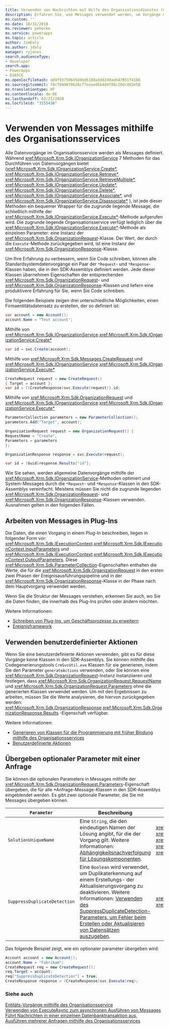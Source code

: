 ```yaml
---
title: Verwenden von Nachrichten mit Hilfe des Organisationsdienstes (Common Data Service) | Microsoft-Dokumentation
description: Erfahren Sie, wie Messages verwendet werden, um Vorgänge mithilfe des Organisationsservices aufzurufen.
ms.custom: ''
ms.date: 10/31/2018
ms.reviewer: pehecke
ms.service: powerapps
ms.topic: article
author: JimDaly
ms.author: jdaly
manager: ryjones
search.audienceType:
- developer
search.app:
- PowerApps
- D365CE
ms.openlocfilehash: dd9f93750bd5d46d6188add8249aeb47051f4186
ms.sourcegitcommit: f4cf849070628cf7eeaed6b4d4f08c20dcd02e58
ms.translationtype: HT
ms.contentlocale: de-DE
ms.lasthandoff: 03/21/2020
ms.locfileid: "3155438"
---
```

# <a name="use-messages-with-the-organization-service"></a>Verwenden von Messages mithilfe des Organisationsservices

Alle Datenvorgänge im Organisationsservice werden als Messages definiert. Während <xref:Microsoft.Xrm.Sdk.IOrganizationService> 7 Methoden für das Durchführen von Datenvorgängen bietet (<xref:Microsoft.Xrm.Sdk.IOrganizationService.Create*>, <xref:Microsoft.Xrm.Sdk.IOrganizationService.Retrieve*>, <xref:Microsoft.Xrm.Sdk.IOrganizationService.RetrieveMultiple*>, <xref:Microsoft.Xrm.Sdk.IOrganizationService.Update*>, <xref:Microsoft.Xrm.Sdk.IOrganizationService.Delete*>, <xref:Microsoft.Xrm.Sdk.IOrganizationService.Associate*>, und <xref:Microsoft.Xrm.Sdk.IOrganizationService.Disassociate*> ), ist jede dieser Methoden ein bequemer Wrapper für die zugrunde liegende Message, die schließlich mithilfe der <xref:Microsoft.Xrm.Sdk.IOrganizationService.Execute*>-Methode aufgerufen wird. Die zugrunde liegende Organisationsservice verfügt lediglich über die <xref:Microsoft.Xrm.Sdk.IOrganizationService.Execute*>-Methode als einzelnen Parameter: eine Instanz der <xref:Microsoft.Xrm.Sdk.OrganizationRequest>-Klasse. Der Wert, der durch die `Execute`-Methode zurückgegeben wird, ist eine Instanz der <xref:Microsoft.Xrm.Sdk.OrganizationResponse>-Klasse.

Um Ihre Erfahrung zu verbessern, wenn Sie Code schreiben, können alle Standardsystemdatenvorgänge ein Paar der `*Request`- und `*Response`-Klassen haben, die in den SDK-Assemblys definiert werden. Jede dieser Klassen übernehmen Eigenschaften der entsprechenden <xref:Microsoft.Xrm.Sdk.OrganizationRequest>- und <xref:Microsoft.Xrm.Sdk.OrganizationResponse>-Klassen und liefern eine produktivere Erfahrung für Sie, wenn Sie Code schreiben.

Die folgenden Beispiele zeigen drei unterschiedliche Möglichkeiten, einen Firmaentitätsdatensatz zu erstellen, der so definiert ist:

```csharp
var account = new Account();
account.Name = "Test account";
```

Mithilfe von <xref:Microsoft.Xrm.Sdk.IOrganizationService>.<xref:Microsoft.Xrm.Sdk.IOrganizationService.Create*>

```csharp
var id = svc.Create(account);
```

Mithilfe von <xref:Microsoft.Xrm.Sdk.Messages.CreateRequest> und <xref:Microsoft.Xrm.Sdk.IOrganizationService>.<xref:Microsoft.Xrm.Sdk.IOrganizationService.Execute*>

```csharp
CreateRequest request = new CreateRequest()
{ Target = account };
var id = ((CreateResponse)svc.Execute(request)).id;
```

Mithilfe von <xref:Microsoft.Xrm.Sdk.OrganizationRequest> und <xref:Microsoft.Xrm.Sdk.IOrganizationService>.<xref:Microsoft.Xrm.Sdk.IOrganizationService.Execute*>

```csharp
ParameterCollection parameters = new ParameterCollection();
parameters.Add("Target", account);

OrganizationRequest request = new OrganizationRequest() {
RequestName = "Create",
Parameters = parameters
};

OrganizationResponse response = svc.Execute(request);

var id = (Guid)response.Results["id"];
```

Wie Sie sehen, werden allgemeine Datenvorgänge mithilfe der <xref:Microsoft.Xrm.Sdk.IOrganizationService>-Methoden optimiert und System-Messages durch die `*Request`- und `*Response`-Klassen in den SDK-Assemblys vereinfacht. Meistens müssen Sie nicht die zugrunde liegenden <xref:Microsoft.Xrm.Sdk.OrganizationRequest>- und <xref:Microsoft.Xrm.Sdk.OrganizationResponse>-Klassen verwenden. Ausnahmen gelten in den folgenden Fällen.

## <a name="working-with-messages-in-plug-ins"></a>Arbeiten von Messages in Plug-Ins

Die Daten, die einen Vorgang in einem Plug-In beschreiben, liegen in folgender Form vor: <xref:Microsoft.Xrm.Sdk.IExecutionContext>.<xref:Microsoft.Xrm.Sdk.IExecutionContext.InputParameters> und <xref:Microsoft.Xrm.Sdk.IExecutionContext>.<xref:Microsoft.Xrm.Sdk.IExecutionContext.OutputParameters>. Diese <xref:Microsoft.Xrm.Sdk.ParameterCollection>-Eigenschaften enthalten die Werte, die für die <xref:Microsoft.Xrm.Sdk.OrganizationRequest> in den ersten zwei Phasen der Ereignisausführungspipeline und in der <xref:Microsoft.Xrm.Sdk.OrganizationResponse>-Klasse in der Phase nach dem Hauptvorgang verwendet werden.

Wenn Sie die Struktur der Messages verstehen, erkennen Sie auch, wo Sie die Daten finden, die innerhalb des Plug-Ins prüfen oder ändern möchten.

Weitere Informationen: 

- [Schreiben von Plug-Ins, um Geschäftsprozesse zu erweitern](../plug-ins.md)
- [Ereignisframework](../event-framework.md)

## <a name="using-custom-actions"></a>Verwenden benutzerdefinierter Aktionen

Wenn Sie eine benutzerdefinierte Aktionen verwenden, gibt es für diese Vorgänge keine Klassen in den SDK-Assemblys. Sie können mithilfe des Codegenerierungstools `CrmSvcUtil.exe` Klassen für sie generieren, indem Sie den Parameter `generateActions` verwenden, oder Sie können eine <xref:Microsoft.Xrm.Sdk.OrganizationRequest>-Instanz instanziieren und festlegen, dass <xref:Microsoft.Xrm.Sdk.OrganizationRequest.RequestName> und <xref:Microsoft.Xrm.Sdk.OrganizationRequest.Parameters> ohne die generierten Klassen verwendet werden. Um mit den Ergebnissen zu arbeiten, müssen Sie die Werte analysieren, die hiervon zurückgegeben werden: <xref:Microsoft.Xrm.Sdk.OrganizationResponse>.<xref:Microsoft.Xrm.Sdk.OrganizationResponse.Results> -Eigenschaft verfügbar.

Weitere Informationen: 

- [Generieren von Klassen für die Programmierung mit früher Bindung mithilfe des Organisationsservices](generate-early-bound-classes.md)
- [Benutzerdefinierte Aktionen](../custom-actions.md)

## <a name="passing-optional-parameters-with-a-request"></a>Übergeben optionaler Parameter mit einer Anfrage

Sie können die optionalen Parameters in Messages mithilfe der <xref:Microsoft.Xrm.Sdk.OrganizationRequest.Parameters>-Eigenschaft übergeben, die für alle *Anfrage-Message-Klassen in den SDK-Assemblys eingeblendet werden. Es gibt zwei optionale Parameter, die Sie mit Messages übergeben können.

|`Parameter`|Beschreibung|Meldungen|  
|-----------------|-----------------|--------------|  
|`SolutionUniqueName`|Eine `String`, die den eindeutigen Namen der Lösung angibt, für die der Vorgang gilt. Weitere Informationen: [Abhängigkeitsnachverfolgung für Lösungskomponenten](../dependency-tracking-solution-components.md).|<xref:Microsoft.Crm.Sdk.Messages.AddPrivilegesRoleRequest> <br /> <xref:Microsoft.Xrm.Sdk.Messages.CreateRequest> <br /> <xref:Microsoft.Xrm.Sdk.Messages.DeleteRequest> <br /> <xref:Microsoft.Crm.Sdk.Messages.MakeAvailableToOrganizationTemplateRequest> <br /> <xref:Microsoft.Xrm.Sdk.Messages.UpdateRequest>|  
|`SuppressDuplicateDetection`|Eine `Boolean` wird verwendet, um Duplikaterkennung auf einem Erstellungs- der Aktualisierungsvorgang zu deaktivieren. Weitere Informationen: [Verwenden des SuppressDuplicateDetection-Parameters, um Fehler beim Erstellen oder Aktualisieren von Datensätzen auszugeben](detect-duplicate-data.md#use-suppressduplicatedetection-parameter-to-throw-errors-when-you-create-or-update-record).|<xref:Microsoft.Xrm.Sdk.Messages.CreateRequest> <br /> <xref:Microsoft.Xrm.Sdk.Messages.UpdateRequest>|  
  
 Das folgende Beispiel zeigt, wie ein optionaler parameter übergeben wird:  
  
```csharp  
Account account = new Account();  
account.Name = "Fabrikam";  
CreateRequest req = new CreateRequest();  
req.Target = account;  
req["SuppressDuplicateDetection"] = true;  
CreateResponse response = (CreateResponse)svc.Execute(req);  
```  

### <a name="see-also"></a>Siehe auch

[Entitäts-Vorgänge mithilfe des Organisationsservice](entity-operations.md)<br />
[Verwenden von ExecuteAsync zum asynchronen Ausführen von Messages](use-executeAsync.md)<br />
[Führt Nachrichten in einer einzelnen Datenbanktransaktion aus.](use-executetransaction.md)<br />
[Ausführen mehrerer Anfragen mithilfe des Organisationsservices](execute-multiple-requests.md)



